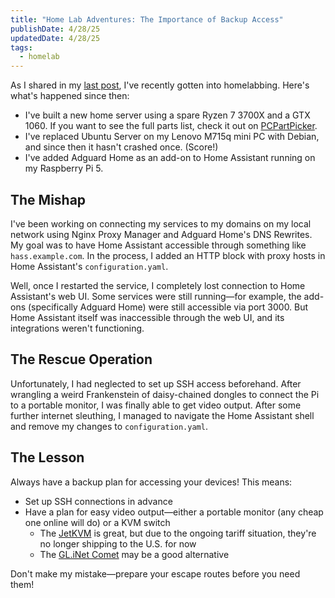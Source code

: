 ```yaml
---
title: "Home Lab Adventures: The Importance of Backup Access"
publishDate: 4/28/25
updatedDate: 4/28/25
tags:
  - homelab
---
```


As I shared in my [last post](/blog/adventures-in-homelabbing), I've recently gotten into homelabbing. Here's what's happened since then:

* I've built a new home server using a spare Ryzen 7 3700X and a GTX 1060. If you want to see the full parts list, check it out on [PCPartPicker](https://pcpartpicker.com/user/Ethoss/saved/gp3QGX).
* I've replaced Ubuntu Server on my Lenovo M715q mini PC with Debian, and since then it hasn't crashed once. (Score!)
* I've added Adguard Home as an add-on to Home Assistant running on my Raspberry Pi 5.

## The Mishap

I've been working on connecting my services to my domains on my local network using Nginx Proxy Manager and Adguard Home's DNS Rewrites. My goal was to have Home Assistant accessible through something like `hass.example.com`. In the process, I added an HTTP block with proxy hosts in Home Assistant's `configuration.yaml`.

Well, once I restarted the service, I completely lost connection to Home Assistant's web UI. Some services were still running—for example, the add-ons (specifically Adguard Home) were still accessible via port 3000. But Home Assistant itself was inaccessible through the web UI, and its integrations weren't functioning.

## The Rescue Operation

Unfortunately, I had neglected to set up SSH access beforehand. After wrangling a weird Frankenstein of daisy-chained dongles to connect the Pi to a portable monitor, I was finally able to get video output. After some further internet sleuthing, I managed to navigate the Home Assistant shell and remove my changes to `configuration.yaml`.

## The Lesson

Always have a backup plan for accessing your devices! This means:
* Set up SSH connections in advance
* Have a plan for easy video output—either a portable monitor (any cheap one online will do) or a KVM switch
  * The [JetKVM](https://jetkvm.com/) is great, but due to the ongoing tariff situation, they're no longer shipping to the U.S. for now
  * The [GL.iNet Comet](https://www.gl-inet.com/products/gl-rm1/) may be a good alternative

Don't make my mistake—prepare your escape routes before you need them!
